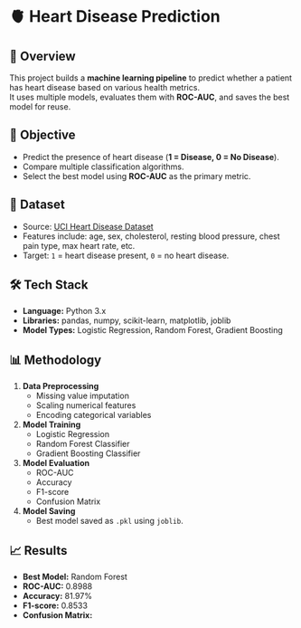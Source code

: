 # 🫀 Heart Disease Prediction

## 📌 Overview
This project builds a **machine learning pipeline** to predict whether a patient has heart disease based on various health metrics.  
It uses multiple models, evaluates them with **ROC-AUC**, and saves the best model for reuse.

## 🎯 Objective
- Predict the presence of heart disease (**1 = Disease, 0 = No Disease**).
- Compare multiple classification algorithms.
- Select the best model using **ROC-AUC** as the primary metric.

## 📂 Dataset
- Source: [UCI Heart Disease Dataset](https://archive.ics.uci.edu/ml/datasets/heart+disease)
- Features include: age, sex, cholesterol, resting blood pressure, chest pain type, max heart rate, etc.
- Target: `1` = heart disease present, `0` = no heart disease.

## 🛠 Tech Stack
- **Language:** Python 3.x
- **Libraries:** pandas, numpy, scikit-learn, matplotlib, joblib
- **Model Types:** Logistic Regression, Random Forest, Gradient Boosting

## 📊 Methodology
1. **Data Preprocessing**
   - Missing value imputation
   - Scaling numerical features
   - Encoding categorical variables
2. **Model Training**
   - Logistic Regression
   - Random Forest Classifier
   - Gradient Boosting Classifier
3. **Model Evaluation**
   - ROC-AUC
   - Accuracy
   - F1-score
   - Confusion Matrix
4. **Model Saving**
   - Best model saved as `.pkl` using `joblib`.

## 📈 Results
- **Best Model:** Random Forest
- **ROC-AUC:** 0.8988
- **Accuracy:** 81.97%
- **F1-score:** 0.8533
- **Confusion Matrix:**
